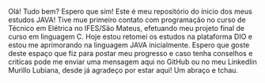 Olá! Tudo bem? Espero que sim!
Este é meu repositório do ínicio dos meus estudos JAVA!
Tive mue primeiro contato com programação no curso de Técnico em Elétrica no IFES/São Mateus, efetuando meu projeto final de curso em linguagem C. 
Hoje estou retomei os estudos na plataforma DIO e estou me aprimorando na linguagem JAVA inicialmente.
Espero que goste deste espaço que fiz para postar meu progresso e caso tenha conselhos e critícas pode me enviar uma mensagem aqui no GitHub ou no meu Linkedlin Murillo Lubiana, desde já agradeço por estar aqui! Um abraço e tchau.

